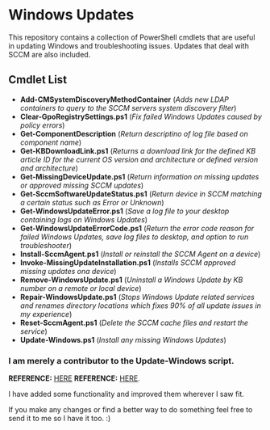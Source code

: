 # Windows Updates

This repository contains a collection of PowerShell cmdlets that are useful in updating Windows and troubleshooting issues. Updates that deal with SCCM are also included.


## Cmdlet List

- **Add-CMSystemDiscoveryMethodContainer** (*Adds new LDAP containers to query to the SCCM servers system discovery filter*)
- **Clear-GpoRegistrySettings.ps1** (*Fix failed Windows Updates caused by policy errors*)
- **Get-ComponentDescription** (*Return descriptino of log file based on component name*)
- **Get-KBDownloadLink.ps1** (*Returns a download link for the defined KB article ID for the current OS version and architecture or defined version and architecture*)
- **Get-MissingDeviceUpdate.ps1** (*Return information on missing updates or approved missing SCCM updates*)
- **Get-SccmSoftwareUpdateStatus.ps1** (*Return device in SCCM matching a certain status such as Error or Unknown*)
- **Get-WindowsUpdateError.ps1** (*Save a log file to your desktop containing logs on Windows Updates*)
- **Get-WindowsUpdateErrorCode.ps1** (*Return the error code reason for failed Windows Updates, save log files to desktop, and option to run troubleshooter*)
- **Install-SccmAgent.ps1** (*Install or reinstall the SCCM Agent on a device*)
- **Invoke-MissingUpdateInstallation.ps1** (*Installs SCCM approved missing updates ona device*)
- **Remove-WindowsUpdate.ps1** (*Uninstall a Windows Update by KB number on a remote or local device*)
- **Repair-WindowsUpdate.ps1** (*Stops Windows Update related services and renames directory locations which fixes 90% of all update issues in my experience*)
- **Reset-SccmAgent.ps1** (*Delete the SCCM cache files and restart the service*)
- **Update-Windows.ps1** (*Install any missing Windows Updates*)


### I am merely a contributor to the Update-Windows script. 

__REFERENCE:__ <a href="https://social.technet.microsoft.com/Forums/en-US/6f35129d-735d-4ca0-8cc4-786ae901e4f2/powershell-script-to-download-install-windows-updates?forum=winserverwsus">HERE</a> 
__REFERENCE:__ <a href="https://gallery.technet.microsoft.com/scriptcenter/Reset-WindowsUpdateps1-e0c5eb78">HERE</a>. 

I have added some functionality and improved them wherever I saw fit.

If you make any changes or find a better way to do something feel free to send it to me so I have it too. :)
